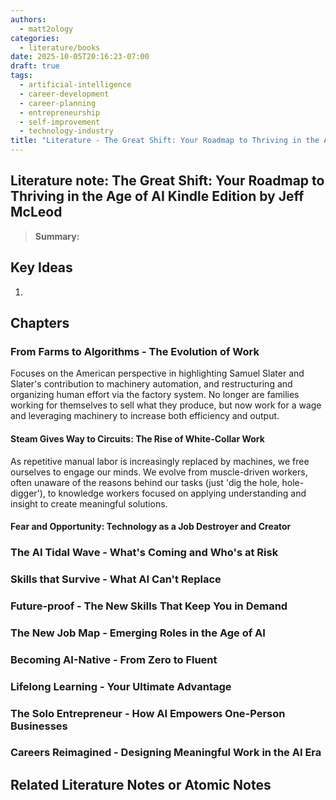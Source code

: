 ```yaml
---
authors:
  - matt2ology
categories:
  - literature/books
date: 2025-10-05T20:16:23-07:00
draft: true
tags:
  - artificial-intelligence
  - career-development
  - career-planning
  - entrepreneurship
  - self-improvement
  - technology-industry
title: "Literature - The Great Shift: Your Roadmap to Thriving in the Age of AI Kindle Edition by Jeff McLeod"
---
```


## Literature note: The Great Shift: Your Roadmap to Thriving in the Age of AI Kindle Edition by Jeff McLeod

<!--
SQ3R Method (Survey, Question, Read, Recite, Review).
Best for: General study and reading comprehension. It’s a well-established method for extracting key information from texts.

1. **Survey:** Skim the chapter to get an overview by examining headings, visuals, and summaries.
2. **Question:** Turn headings and key parts into questions to guide your focus while reading.
3. **Read:** Read the material actively to find answers while noting key ideas.
4. **Recite:** Summarize or recall the information in your own words.
5. **Review:** Go back over the material periodically to reinforce the information.
 -->

> **Summary:**

## Key Ideas

<!-- Idea 1: Key point or insights written in your own words -->

1.

## Chapters

### From Farms to Algorithms - The Evolution of Work

Focuses on the American perspective in highlighting Samuel Slater and Slater's contribution to machinery automation, and restructuring and organizing human effort via the factory system. No longer are families working for themselves to sell what they produce, but now work for a wage and leveraging machinery to increase both efficiency and output.

#### Steam Gives Way to Circuits: The Rise of White-Collar Work

As repetitive manual labor is increasingly replaced by machines, we free ourselves to engage our minds. We evolve from muscle-driven workers, often unaware of the reasons behind our tasks (just 'dig the hole, hole-digger'), to knowledge workers focused on applying understanding and insight to create meaningful solutions.

#### Fear and Opportunity: Technology as a Job Destroyer and Creator

### The AI Tidal Wave - What's Coming and Who's at Risk

### Skills that Survive - What AI Can't Replace

### Future-proof - The New Skills That Keep You in Demand

### The New Job Map - Emerging Roles in the Age of AI

### Becoming AI-Native - From Zero to Fluent

### Lifelong Learning - Your Ultimate Advantage

### The Solo Entrepreneur - How AI Empowers One-Person Businesses

### Careers Reimagined - Designing Meaningful Work in the AI Era

## Related Literature Notes or Atomic Notes
